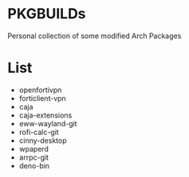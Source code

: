 # PKGBUILDs

Personal collection of some modified Arch Packages

# List

- openfortivpn
- forticlient-vpn
- caja
- caja-extensions
- eww-wayland-git
- rofi-calc-git
- cinny-desktop
- wpaperd
- arrpc-git
- deno-bin
